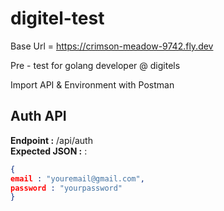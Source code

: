 # digitel-test

Base Url = https://crimson-meadow-9742.fly.dev

Pre - test for golang developer @ digitels

Import API & Environment with Postman

## Auth API

**Endpoint :** /api/auth  
**Expected JSON :** : 
```json
{
email : "youremail@gmail.com",
password : "yourpassword"
}
```